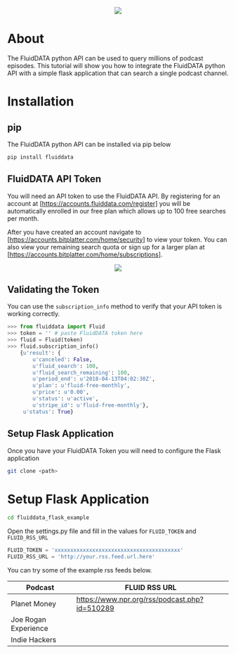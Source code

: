 <p align="center"><img src="https://cache.btpl.io/cache/landing_logo.svg" /></p>

About
=====

The FluidDATA python API can be used to query millions of podcast episodes.
This tutorial will show you how to integrate the FluidDATA python API with a
simple flask application that can search a single podcast channel.


Installation
============

pip
---

The FluidDATA python API can be installed via pip below

```bash
pip install fluiddata
```

FluidDATA API Token
---------------------

You will need an API token to use the FluidDATA API.  By registering for an
account at [https://accounts.fluiddata.com/register] you will be automatically
enrolled in our free plan which allows up to 100 free searches per month.

After you have created an account navigate to
[https://accounts.bitplatter.com/home/security] to view your token.  You can
also view your remaining search quota or sign up for a larger plan at
[https://accounts.bitplatter.com/home/subscriptions].

<p align="center"><img src="https://cache.btpl.io/cache/flask_example/token.png" /></p>


Validating the Token
--------------------

You can use the ``subscription_info`` method to verify that your API token is
working correctly.

```python
>>> from fluiddata import Fluid
>>> token = '' # paste FluidDATA token here
>>> fluid = Fluid(token)
>>> fluid.subscription_info()
    {u'result': {
        u'canceled': False,
        u'fluid_search': 100,
        u'fluid_search_remaining': 100,
        u'period_end': u'2018-04-13T04:02:30Z',
        u'plan': u'fluid-free-monthly',
        u'price': u'0.00',
        u'status': u'active',
        u'stripe_id': u'fluid-free-monthly'},
     u'status': True}
```

Setup Flask Application
-----------------------

Once you have your FluidDATA Token you will need to configure the Flask
application

```bash
git clone <path>
```

Setup Flask Application
=======================

```bash
cd fluiddata_flask_example
```

Open the settings.py file and fill in the values for `FLUID_TOKEN` and
`FLUID_RSS_URL`



```python
FLUID_TOKEN = 'xxxxxxxxxxxxxxxxxxxxxxxxxxxxxxxxxxxxxxxx'
FLUID_RSS_URL = 'http://your.rss.feed.url.here'
```

You can try some of the example rss feeds below.

| Podcast       | FLUID RSS URL |
| ------------- | ------------- |
| Planet Money  | https://www.npr.org/rss/podcast.php?id=510289 |
| Joe Rogan Experience | |
| Indie Hackers | |



